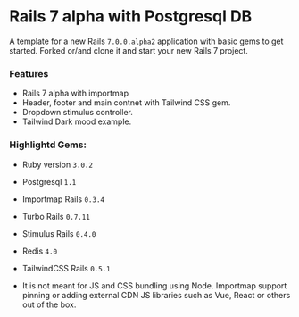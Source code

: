 # Rails 7 alpha with Postgresql DB

A template for a new Rails `7.0.0.alpha2` application with basic gems to get started. Forked or/and clone it and start your new Rails 7 project.

### Features
- Rails 7 alpha with importmap
- Header, footer and main contnet with Tailwind CSS gem.
- Dropdown stimulus controller.
- Tailwind Dark mood example.

### Highlightd Gems:

* Ruby version `3.0.2`

* Postgresql `1.1`

* Importmap Rails `0.3.4`

* Turbo Rails `0.7.11`

* Stimulus Rails `0.4.0`

* Redis `4.0`

* TailwindCSS Rails `0.5.1`


- It is not meant for JS and CSS bundling using Node. Importmap support pinning or adding external CDN JS libraries such as Vue, React or others out of the box.